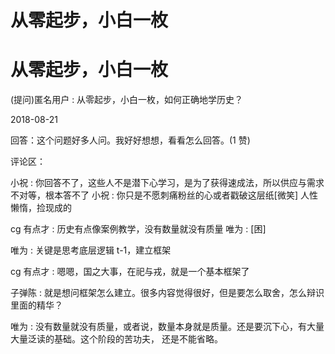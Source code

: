 # 从零起步，小白一枚

# 从零起步，小白一枚

(提问)匿名用户 : 从零起步，小白一枚，如何正确地学历史？

2018-08-21

回答：这个问题好多人问。我好好想想，看看怎么回答。(1 赞)

评论区：

小祝 : 你回答不了，这些人不是潜下心学习，是为了获得速成法，所以供应与需求不对等，根本答不了 小祝 : 你只是不愿刺痛粉丝的心或者戳破这层纸[微笑] 人性懒惰，捡现成的

cg 有点才 : 历史有点像案例教学，没有数量就没有质量 唯为 : [困]

唯为 : 关键是思考底层逻辑 t-1，建立框架

cg 有点才 : 嗯嗯，国之大事，在祀与戎，就是一个基本框架了

子弹陈 : 就是想问框架怎么建立。很多内容觉得很好，但是要怎么取舍，怎么辩识里面的精华？

唯为 : 没有数量就没有质量，或者说，数量本身就是质量。还是要沉下心，有大量大量泛读的基础。这个阶段的苦功夫， 还是不能省略。
